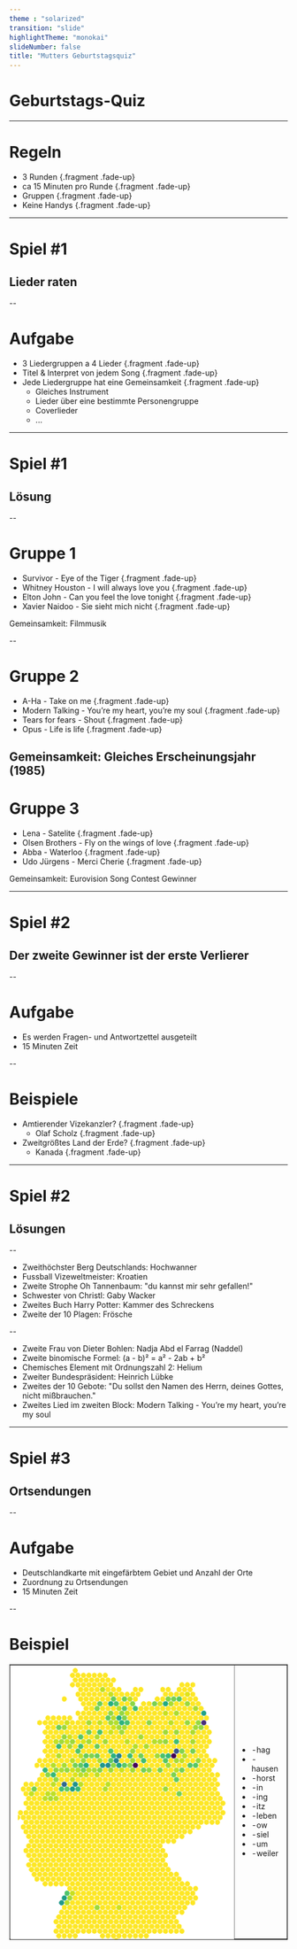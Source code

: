 ```yaml
---
theme : "solarized"
transition: "slide"
highlightTheme: "monokai"
slideNumber: false
title: "Mutters Geburtstagsquiz"
---
```


# Geburtstags-Quiz

---

# Regeln
* 3 Runden {.fragment .fade-up}
* ca 15 Minuten pro Runde {.fragment .fade-up}
* Gruppen {.fragment .fade-up}
* Keine Handys {.fragment .fade-up}

---

# Spiel #1
## Lieder raten

--

# Aufgabe
* 3 Liedergruppen a 4 Lieder {.fragment .fade-up}
* Titel & Interpret von jedem Song {.fragment .fade-up}
* Jede Liedergruppe hat eine Gemeinsamkeit {.fragment .fade-up}
    * Gleiches Instrument
    * Lieder über eine bestimmte Personengruppe
    * Coverlieder 
    * ... 

---

# Spiel #1
## Lösung

--

# Gruppe 1

* Survivor - Eye of the Tiger {.fragment .fade-up}
* Whitney Houston - I will always love you {.fragment .fade-up}
* Elton John - Can you feel the love tonight {.fragment .fade-up}
* Xavier Naidoo - Sie sieht mich nicht {.fragment .fade-up}
<p>

Gemeinsamkeit: <span class="fragment">Filmmusik</span>

--

# Gruppe 2
* A-Ha - Take on me {.fragment .fade-up}
* Modern Talking - You’re my heart, you’re my soul {.fragment .fade-up}
* Tears for fears - Shout {.fragment .fade-up}
* Opus - Life is life {.fragment .fade-up}
<p>

Gemeinsamkeit: <span class="fragment">Gleiches Erscheinungsjahr (1985)</span>
--

# Gruppe 3
* Lena - Satelite {.fragment .fade-up}
* Olsen Brothers - Fly on the wings of love {.fragment .fade-up}
* Abba - Waterloo {.fragment .fade-up}
* Udo Jürgens - Merci Cherie {.fragment .fade-up}
<p>

Gemeinsamkeit: <span class="fragment">Eurovision Song Contest Gewinner</span>

---

# Spiel #2
## Der zweite Gewinner ist der erste Verlierer

--

# Aufgabe
* Es werden Fragen- und Antwortzettel ausgeteilt
* 15 Minuten Zeit

--

# Beispiele
* Amtierender Vizekanzler? {.fragment .fade-up}
    * Olaf Scholz {.fragment .fade-up}
* Zweitgrößtes Land der Erde? {.fragment .fade-up}
    * Kanada {.fragment .fade-up}

---

# Spiel #2
## Lösungen

--

* Zweithöchster Berg Deutschlands: <span class="fragment">Hochwanner</span>
* Fussball Vizeweltmeister: <span class="fragment">Kroatien</span> 
* Zweite Strophe Oh Tannenbaum: <span class="fragment">"du kannst mir sehr gefallen!"</span>
* Schwester von Christl: <span class="fragment">Gaby Wacker</span>
* Zweites Buch Harry Potter: <span class="fragment">Kammer des Schreckens</span>
* Zweite der 10 Plagen: <span class="fragment">Frösche</span>

--

* Zweite Frau von Dieter Bohlen: <span class="fragment">Nadja Abd el Farrag (Naddel)</span>
* Zweite binomische Formel: <span class="fragment">(a - b)² = a² - 2ab + b²</span>
* Chemisches Element mit Ordnungszahl 2: <span class="fragment">Helium</span>
* Zweiter Bundespräsident: <span class="fragment">Heinrich Lübke</span>
* Zweites der 10 Gebote: <span class="fragment">"Du sollst den Namen des Herrn, deines Gottes, nicht mißbrauchen." </span>
* Zweites Lied im zweiten Block: <span class="fragment">Modern Talking - You’re my heart, you’re my soul </span>

---

# Spiel #3
## Ortsendungen

--

# Aufgabe
* Deutschlandkarte mit eingefärbtem Gebiet und Anzahl der Orte
* Zuordnung zu Ortsendungen
* 15 Minuten Zeit

--

# Beispiel
<table border="1">
<tr> 
<td style="position:relative; top:0; left:0;">
<img src="img/hag.png" style="background:none; border:none; box-shadow:none;" class="fragment fade-in-then-out">
<img src="img/ing.png" style="background:none; border:none; box-shadow:none; position:absolute; top:0; left:0;" class="fragment fade-in-then-out">
<img src="img/um.png" style="background:none; border:none; box-shadow:none; position:absolute; top:0; left:0;" class="fragment fade-in-then-out">
<img src="img/in.png" style="background:none; border:none; box-shadow:none; position:absolute; top:0; left:0;" class="fragment fade-in-then-out">
<img src="img/itz.png" style="background:none; border:none; box-shadow:none; position:absolute; top:0; left:0;" class="fragment fade-in-then-out">
<img src="img/hausen.png" style="background:none; border:none; box-shadow:none; position:absolute; top:0; left:0;" class="fragment fade-in-then-out">
<img src="img/ow.png" style="background:none; border:none; box-shadow:none; position:absolute; top:0; left:0;" class="fragment fade-in-then-out">
<img src="img/leben.png" style="background:none; border:none; box-shadow:none; position:absolute; top:0; left:0;" class="fragment fade-in-then-out">
<img src="img/ach.png" style="background:none; border:none; box-shadow:none; position:absolute; top:0; left:0;" class="fragment fade-in-then-out">
<img src="img/weiler.png" style="background:none; border:none; box-shadow:none; position:absolute; top:0; left:0;" class="fragment fade-in-then-out">
<img src="img/siel.png" style="background:none; border:none; box-shadow:none; position:absolute; top:0; left:0;" class="fragment fade-in-then-out">
<img src="img/horst.png" style="background:none; border:none; box-shadow:none; position:absolute; top:0; left:0;" class="fragment fade-in-then-out">
</td>
<td>

*  -hag
*  -hausen
*  -horst
*  -in
*  -ing
*  -itz
*  -leben
*  -ow
*  -siel
*  -um
*  -weiler


</td>
</tr>
</table>